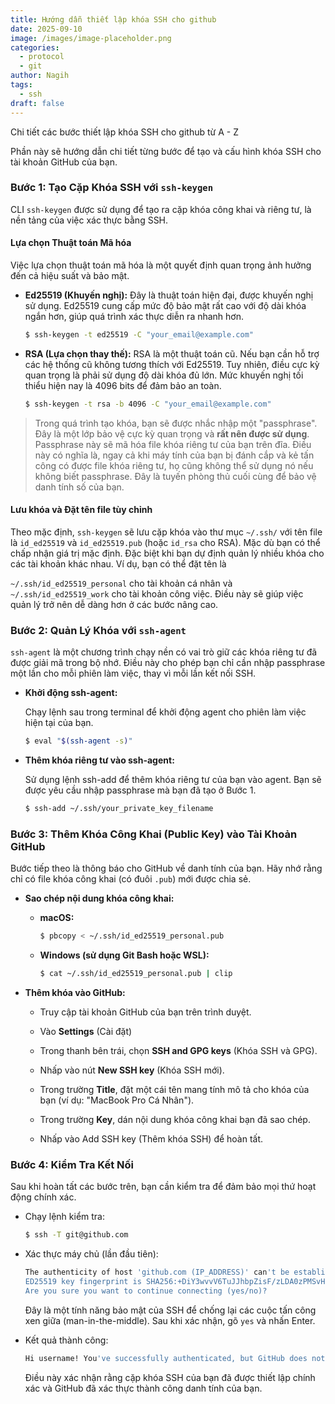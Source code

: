```yaml
---
title: Hướng dẫn thiết lập khóa SSH cho github
date: 2025-09-10
image: /images/image-placeholder.png
categories:
  - protocol
  - git
author: Nagih
tags:
  - ssh
draft: false
---
```

Chi tiết các bước thiết lập khóa SSH cho github từ A - Z
<!--more-->

Phần này sẽ hướng dẫn chi tiết từng bước để tạo và cấu hình khóa SSH cho tài khoản GitHub của bạn.

### Bước 1: Tạo Cặp Khóa SSH với `ssh-keygen`

CLI `ssh-keygen` được sử dụng để tạo ra cặp khóa công khai và riêng tư, là nền tảng của việc xác thực bằng SSH.

#### Lựa chọn Thuật toán Mã hóa

Việc lựa chọn thuật toán mã hóa là một quyết định quan trọng ảnh hưởng đến cả hiệu suất và bảo mật.

- **Ed25519 (Khuyến nghị):** Đây là thuật toán hiện đại, được khuyến nghị sử dụng. Ed25519 cung cấp mức độ bảo mật rất cao với độ dài khóa ngắn hơn, giúp quá trình xác thực diễn ra nhanh hơn.
    
    ```bash
    $ ssh-keygen -t ed25519 -C "your_email@example.com"
    ```
    
- **RSA (Lựa chọn thay thế):** RSA là một thuật toán cũ. Nếu bạn cần hỗ trợ các hệ thống cũ không tương thích với Ed25519. Tuy nhiên, điều cực kỳ quan trọng là phải sử dụng độ dài khóa đủ lớn. Mức khuyến nghị tối thiểu hiện nay là 4096 bits để đảm bảo an toàn.
    
    ```bash
    $ ssh-keygen -t rsa -b 4096 -C "your_email@example.com"
    ```
    

>Trong quá trình tạo khóa, bạn sẽ được nhắc nhập một "passphrase". Đây là một lớp bảo vệ cực kỳ quan trọng và **rất nên được sử dụng**. Passphrase này sẽ mã hóa file khóa riêng tư của bạn trên đĩa. Điều này có nghĩa là, ngay cả khi máy tính của bạn bị đánh cắp và kẻ tấn công có được file khóa riêng tư, họ cũng không thể sử dụng nó nếu không biết passphrase. Đây là tuyến phòng thủ cuối cùng để bảo vệ danh tính số của bạn.

#### Lưu khóa và Đặt tên file tùy chỉnh

Theo mặc định, `ssh-keygen` sẽ lưu cặp khóa vào thư mục `~/.ssh/` với tên file là `id_ed25519` và `id_ed25519.pub` (hoặc `id_rsa` cho RSA). Mặc dù bạn có thể chấp nhận giá trị mặc định. Đặc biệt khi bạn dự định quản lý nhiều khóa cho các tài khoản khác nhau. Ví dụ, bạn có thể đặt tên là

`~/.ssh/id_ed25519_personal` cho tài khoản cá nhân và `~/.ssh/id_ed25519_work` cho tài khoản công việc. Điều này sẽ giúp việc quản lý trở nên dễ dàng hơn ở các bước nâng cao.

### Bước 2: Quản Lý Khóa với `ssh-agent`

`ssh-agent` là một chương trình chạy nền có vai trò giữ các khóa riêng tư đã được giải mã trong bộ nhớ. Điều này cho phép bạn chỉ cần nhập passphrase một lần cho mỗi phiên làm việc, thay vì mỗi lần kết nối SSH.

- **Khởi động ssh-agent:**
    
    Chạy lệnh sau trong terminal để khởi động agent cho phiên làm việc hiện tại của bạn.
    
    ```bash
    $ eval "$(ssh-agent -s)"
    ```
    
- **Thêm khóa riêng tư vào ssh-agent:**
    
    Sử dụng lệnh ssh-add để thêm khóa riêng tư của bạn vào agent. Bạn sẽ được yêu cầu nhập passphrase mà bạn đã tạo ở Bước 1.
    
    ```bash
    $ ssh-add ~/.ssh/your_private_key_filename
    ```
    
### Bước 3: Thêm Khóa Công Khai (Public Key) vào Tài Khoản GitHub

Bước tiếp theo là thông báo cho GitHub về danh tính của bạn. Hãy nhớ rằng chỉ có file khóa công khai (có đuôi `.pub`) mới được chia sẻ.

- **Sao chép nội dung khóa công khai:**
    
    - **macOS:**
        
        ```bash
        $ pbcopy < ~/.ssh/id_ed25519_personal.pub
        ```
        
    - **Windows (sử dụng Git Bash hoặc WSL):**
        
        ```bash
        $ cat ~/.ssh/id_ed25519_personal.pub | clip
        ```
        
    
- **Thêm khóa vào GitHub:**
    
    - Truy cập tài khoản GitHub của bạn trên trình duyệt.
        
    - Vào **Settings** (Cài đặt)
        
    - Trong thanh bên trái, chọn **SSH and GPG keys** (Khóa SSH và GPG).
        
    - Nhấp vào nút **New SSH key** (Khóa SSH mới).
        
    - Trong trường **Title**, đặt một cái tên mang tính mô tả cho khóa của bạn (ví dụ: "MacBook Pro Cá Nhân").
        
    - Trong trường **Key**, dán nội dung khóa công khai bạn đã sao chép.
        
    - Nhấp vào Add SSH key (Thêm khóa SSH) để hoàn tất.
        

### Bước 4: Kiểm Tra Kết Nối

Sau khi hoàn tất các bước trên, bạn cần kiểm tra để đảm bảo mọi thứ hoạt động chính xác.

- Chạy lệnh kiểm tra:
    
    ```bash
    $ ssh -T git@github.com
    ```
    
- Xác thực máy chủ (lần đầu tiên):
    
    ```bash
    The authenticity of host 'github.com (IP_ADDRESS)' can't be established.
    ED25519 key fingerprint is SHA256:+DiY3wvvV6TuJJhbpZisF/zLDA0zPMSvHdkr4UvCOqU.
    Are you sure you want to continue connecting (yes/no)?
    ```
    
    Đây là một tính năng bảo mật của SSH để chống lại các cuộc tấn công xen giữa (man-in-the-middle). Sau khi xác nhận, gõ `yes` và nhấn Enter.
    
- Kết quả thành công:
    
    ```bash
    Hi username! You've successfully authenticated, but GitHub does not provide shell access.
    ```
    
    Điều này xác nhận rằng cặp khóa SSH của bạn đã được thiết lập chính xác và GitHub đã xác thực thành công danh tính của bạn.